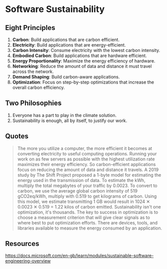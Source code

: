 # Software Sustainability

## Eight Principles

1. **Carbon**: Build applications that are carbon efficient.
2. **Electricity**: Build applications that are energy-efficient.
3. **Carbon Intensity**: Consume electricity with the lowest carbon intensity.
4. **Embodied Carbon**: Build applications that are hardware efficient.
5. **Energy Proportionality**: Maximize the energy efficiency of hardware.
6. **Networking**: Reduce the amount of data and distance it must travel across the network.
7. **Demand Shaping**: Build carbon-aware applications.
8. **Optimization**: Focus on step-by-step optimizations that increase the overall carbon efficiency.

## Two Philosophies

1. Everyone has a part to play in the climate solution.
2. Sustainability is enough, all by itself, to justify our work.

## Quotes

> The more you utilize a computer, the more efficient it becomes at converting electricity to useful computing operations.
> Running your work on as few servers as possible with the highest utilization rate maximizes their energy efficiency.
> So carbon-efficient applications focus on reducing the amount of data and distance it travels.
> A 2019 study by The Shift Project proposed a 1-byte model for estimating the energy used in the transmission of data. To estimate the kWh, multiply the total megabytes of your traffic by 0.0023.
> To convert to carbon, we use the average global carbon intensity of 519 gCO2eq/kWh, multiply with 0.519 to get kilograms of carbon. Using this model, we estimate transmitting 1 GB would result in 1024 ✕ 0.0023 ✕ 0.519 = 1.22 kilos of carbon emitted.
> Sustainability isn't one optimization, it's thousands.
> The key to success in optimization is to choose a measurement criterion that will give clear signals as to where best to put optimization efforts.
> There are devices, tools, and libraries available to measure the energy consumed by an application.

## Resources

https://docs.microsoft.com/en-gb/learn/modules/sustainable-software-engineering-overview
